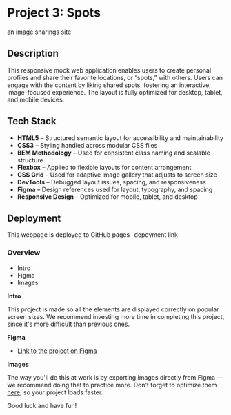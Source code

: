 # Project 3: Spots

an image sharings site

## Description

This responsive mock web application enables users to create personal profiles and share their favorite locations, or “spots,” with others. Users can engage with the content by liking shared spots, fostering an interactive, image-focused experience. The layout is fully optimized for desktop, tablet, and mobile devices.

## Tech Stack

- **HTML5** – Structured semantic layout for accessibility and maintainability
- **CSS3** – Styling handled across modular CSS files
- **BEM Methodology** – Used for consistent class naming and scalable structure
- **Flexbox** – Applied to flexible layouts for content arrangement
- **CSS Grid** – Used for adaptive image gallery that adjusts to screen size
- **DevTools** – Debugged layout issues, spacing, and responsiveness
- **Figma** – Design references used for layout, typography, and spacing
- **Responsive Design** – Optimized for mobile, tablet, and desktop

## Deployment

This webpage is deployed to GitHub pages
-depoyment link

### Overview

- Intro
- Figma
- Images

**Intro**

This project is made so all the elements are displayed correctly on popular screen sizes. We recommend investing more time in completing this project, since it's more difficult than previous ones.

**Figma**

- [Link to the project on Figma](https://www.figma.com/file/BBNm2bC3lj8QQMHlnqRsga/Sprint-3-Project-%E2%80%94-Spots?type=design&node-id=2%3A60&mode=design&t=afgNFybdorZO6cQo-1)

**Images**

The way you'll do this at work is by exporting images directly from Figma — we recommend doing that to practice more. Don't forget to optimize them [here](https://tinypng.com/), so your project loads faster.

Good luck and have fun!

